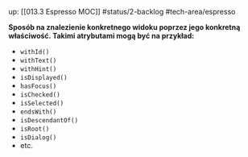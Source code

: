  up: [[013.3 Espresso MOC]]
 #status/2-backlog
 #tech-area/espresso
 
 **Sposób na znalezienie konkretnego widoku poprzez jego konkretną właściwość. Takimi atrybutami mogą być na przykład:**

- `withId()`
- `withText()`
- `withHint()`
- `isDisplayed()`
- `hasFocus()`
- `isChecked()`
- `isSelected()`
- `endsWith()`
- `isDescendantOf()`
- `isRoot()`
- `isDialog()`
- etc.